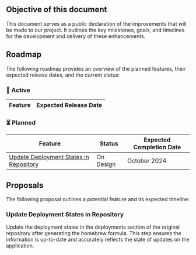 ## Objective of this document

This document serves as a public declaration of the improvements that will be made to our project. It outlines the key milestones, goals, and timelines for the development and delivery of these enhancements.

## Roadmap

The following roadmap provides an overview of the planned features, their expected release dates, and the current status:

### 🚧 Active

<!--
| Feature | Expected Release Date |
| --- | --- |
| User Interface Updates | Q2 2023 |
| Improved Performance | Q3 2023 |
-->

| Feature | Expected Release Date |
| --- | --- |

### ⏳ Planned

<!--
| Feature | Status | Expected Completion Date |
| --- | --- | --- |
| Bug Fixing | In Progress | March 15, 2023 |
| New Features Development | In Progress | April 30, 2023 |
-->

| Feature | Status | Expected Completion Date |
| --- | --- | --- |
| [Update Deployment States in Repository](#update-deployment-states-in-repository) | On Design | October 2024 |

## Proposals

The following proposal outlines a potential feature and its expected timeline:

<!--
### Proposal: [Insert Proposal Title]

[Description]
-->

### Update Deployment States in Repository

Update the deployment states in the deployments section of the original repository after generating the homebrew formula. This step ensures the information is up-to-date and accurately reflects the state of updates on the application.

